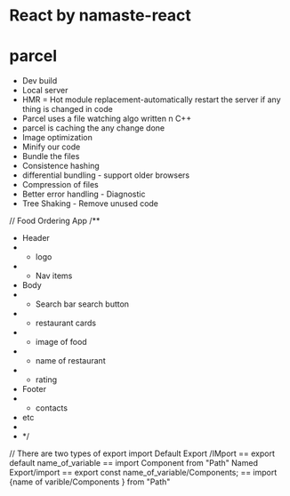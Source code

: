 # React by namaste-react

# parcel

- Dev build
- Local server
- HMR = Hot module replacement-automatically restart the server if any thing is changed in code
- Parcel uses a file watching algo written n C++
- parcel is caching the any change done
- Image optimization
- Minify our code
- Bundle the files
- Consistence hashing
- differential bundling - support older browsers
- Compression of files
- Better error handling - Diagnostic
- Tree Shaking - Remove unused code

// Food Ordering App
/\*\*

- Header
- - logo
- - Nav items
- Body
- - Search bar search button
- - restaurant cards
- - image of food
- - name of restaurant
- - rating
- Footer
- - contacts
- etc
-
- \*/

// There are two types of export import
Default Export /IMport
== export default name_of_variable
== import Component from "Path"
Named Export/import
== export const name_of_variable/Components;
== import {name of varible/Components } from "Path"
